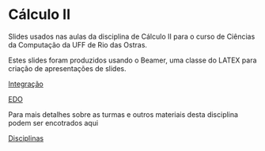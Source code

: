 # Cálculo II

Slides usados nas aulas da disciplina de Cálculo II para o curso de Ciências da Computação da UFF de Rio das Ostras.

Estes slides foram produzidos usando o Beamer, uma classe do LATEX para criação de apresentações de slides.

[Integração](integral-resumido/integral.pdf)

[EDO](edo-2024/edo.pdf)

Para mais detalhes sobre as turmas e outros materiais desta disciplina podem ser encotrados aqui

[Disciplinas](https://reginaldodr.github.io/academic/teaching.html)

